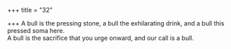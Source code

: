 +++
title = "32"

+++
A bull is the pressing stone, a bull the exhilarating drink, and a bull this  pressed soma here.  
A bull is the sacrifice that you urge onward, and our call is a bull.  